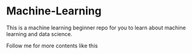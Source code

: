 # Machine-Learning
This is a machine learning beginner repo for you to learn about machine learning and data science.

Follow me for more contents like this
